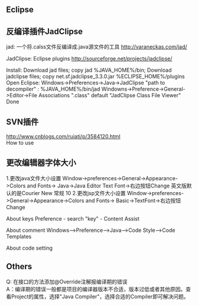 Eclipse  
---  


## 反编译插件JadClipse
jad: 一个将.calss文件反编译成.java源文件的工具
  http://varaneckas.com/jad/

JadClipse: Eclipse plugins
  http://sourceforge.net/projects/jadclipse/

Install:
  Download jad files;
  copy jad %JAVA_HOME%/bin;
  Download jadclipse files;
  copy net.sf.jadclipse_3.3.0.jar %ECLIPSE_HOME%/plugins
  Open Eclipse: Windows->Preferences->Java->JadClipse
    "path to decompiler" : %JAVA_HOME%/bin/jad
  Windowns->Preference->General->Editor->File Associations
    ".class" default "JadClipse Class File Viewer"
  Done

## SVN插件  
http://www.cnblogs.com/ruiati/p/3584120.html  
How to use

## 更改编辑器字体大小
1.更改java文件大小设置
Window->preferences->General->Appearance->Colors   and   Fonts->
Java->Java Editor Text Font->右边按钮Change
英文版默认的是Courier New 常规 10
2.更改jsp文件大小设置
Window->preferences->General->Appearance->Colors   and   Fonts->
Basic->TextFont->右边按钮Change


About keys
	Preference - search "key" - Content Assist

About comment
	Windows-->Preference-->Java-->Code Style-->Code Templates

About code setting


## Others  
Q: 在接口的方法添加@Override注解报编译期的错误  
A：编译期的错误一般都是项目的编译器版本不合适，版本过低或者其他原因。查看Project的属性，选择"Java Compiler"，选择合适的Compiler即可解决问题。
